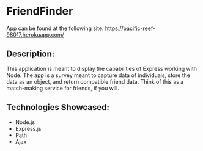 # FriendFinder
App can be found at the following site: https://pacific-reef-98017.herokuapp.com/

## Description:
This application is meant to display the capabilities of Express working with Node. The app is a survey meant to capture data of individuals, store the data as an object, and return compatible friend data. Think of this as a match-making service for friends, if you will.

## Technologies Showcased:
- Node.js
- Express.js
- Path
- Ajax